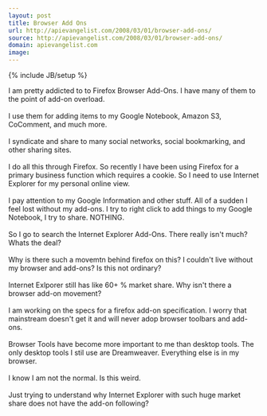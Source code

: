 ```yaml
---
layout: post
title: Browser Add Ons
url: http://apievangelist.com/2008/03/01/browser-add-ons/
source: http://apievangelist.com/2008/03/01/browser-add-ons/
domain: apievangelist.com
image: 
---
```

{% include JB/setup %}<p>I am pretty addicted to to Firefox Browser Add-Ons.  I have many of them to the point of add-on overload.<br /><br />I use them for adding items to my Google Notebook, Amazon S3, CoComment, and much more.<br /><br />I syndicate and share to many social networks, social bookmarking, and other sharing sites.<br /><br />I do all this through Firefox.  So recently I have been using Firefox for a primary business function which requires a cookie.  So I need to use Internet Explorer for my personal online view. <br /><br />I pay attention to my Google Information and other stuff.  All of a sudden I feel lost without my add-ons.  I try to right click to add things to my Google Notebook, I try to share.  NOTHING.<br /><br />So I go to search the Internet Explorer Add-Ons.  There really isn't much?  Whats the deal?<br /><br />Why is there such a movemtn behind firefox on this?  I couldn't live without my browser and add-ons?  Is this not ordinary?<br /><br />Internet Exlporer still has like 60+ % market share.  Why isn't there a browser add-on movement?<br /><br />I am working on the specs for a firefox add-on specification.   I worry that mainstream doesn't get it and will never adop browser toolbars and add-ons.<br /><br />Browser Tools have become more important to me than desktop tools.  The only desktop tools I stil use are Dreamweaver.    Everything else is in my browser.<br /><br />I know I am not the normal.  Is this weird.<br /><br />Just trying to understand why Internet Explorer with such huge market share does not have the add-on following?</p>
